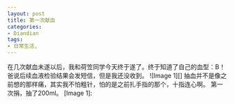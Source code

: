 ```yaml
---
layout: post
title: 第一次献血
categories:
- Diandian
tags:
- 日常生活, 
---
```

在几次献血未遂以后，我和荷笠同学今天终于遂了。终于知道了自己的血型：B！爸说后续血液检验结果会发短信，但是我还没收到。 !\[Image 1\]\[\] 抽血并不是像之前想的那样痛，其实我不怕粗针，怕的是之前扎手指的那个，十指连心啊。 第一次捐，抽了200ml。 \[Image 1\]:
